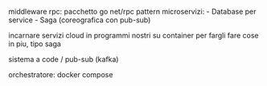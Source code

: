 middleware rpc: pacchetto go net/rpc
pattern microservizi:
	- Database per service
 	- Saga (coreografica con pub-sub)

incarnare servizi cloud in programmi nostri su container per fargli fare cose in piu, tipo saga

sistema a code / pub-sub (kafka)

orchestratore: docker compose 

